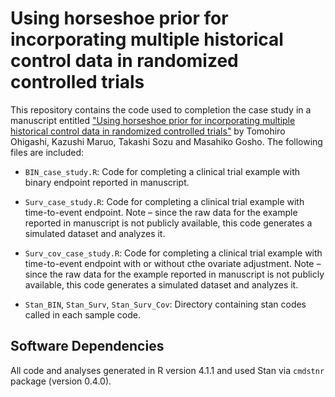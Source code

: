 # Using horseshoe prior for incorporating multiple historical control data in randomized controlled trials

This repository contains the code used to completion the case study in a manuscript entitled ["Using horseshoe prior for incorporating multiple historical control data in randomized controlled trials"](https://journals.sagepub.com/doi/10.1177/09622802221090752) by Tomohiro Ohigashi, Kazushi Maruo, Takashi Sozu and Masahiko Gosho.
The following files are included:

- `BIN_case_study.R`: Code for completing a clinical trial example with binary endpoint reported in manuscript.

- `Surv_case_study.R`: Code for completing a clinical trial example with time-to-event endpoint. Note – since the raw data for the example reported in manuscript is not publicly available, this code generates a simulated dataset and analyzes it.

- `Surv_cov_case_study.R`: Code for completing a clinical trial example with time-to-event endpoint with or without cthe ovariate adjustment. Note – since the raw data for the example reported in manuscript is not publicly available, this code generates a simulated dataset and analyzes it.

- `Stan_BIN`, `Stan_Surv`, `Stan_Surv_Cov`: Directory containing stan codes called in each sample code.

## Software Dependencies
All code and analyses generated in R version 4.1.1 and used Stan via `cmdstnr` package (version 0.4.0).

